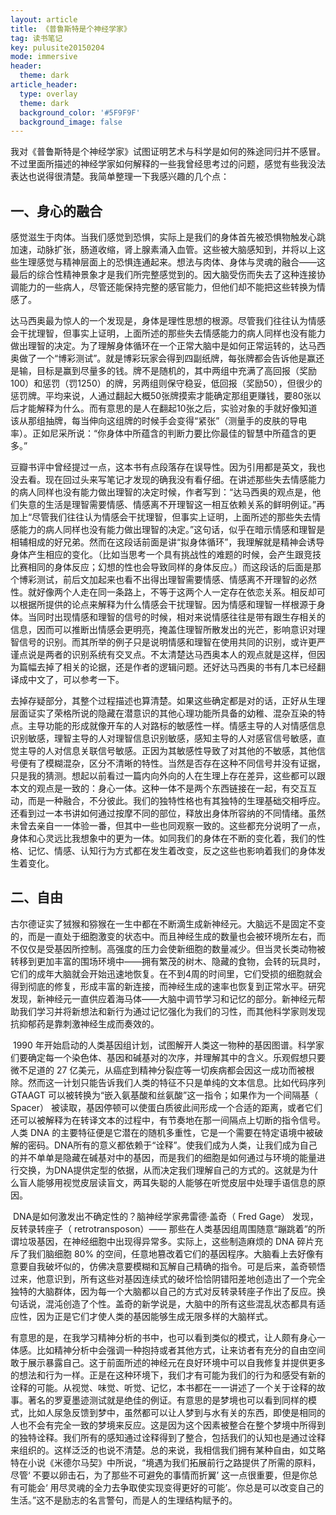 ```yaml
---
layout: article
title: 《普鲁斯特是个神经学家》
tag: 读书笔记
key: pulusite20150204
mode: immersive
header:
  theme: dark
article_header:
  type: overlay
  theme: dark
  background_color: '#5F9F9F'
  background_image: false
---
```


 我对《普鲁斯特是个神经学家》试图证明艺术与科学是如何的殊途同归并不感冒。不过里面所描述的神经学家如何解释的一些我曾经思考过的问题，感觉有些我没法表达也说得很清楚。我简单整理一下我感兴趣的几个点：

<!--more-->

## 一、身心的融合

​        感觉滋生于肉体。当我们感觉到恐惧，实际上是我们的身体首先被恐惧物触发心跳加速，动脉扩张，肠道收缩，肾上腺素涌入血管。这些被大脑感知到，并将以上这些生理感觉与精神层面上的恐惧连通起来。想法与肉体、身体与灵魂的融合——这最后的综合性精神景象才是我们所完整感觉到的。因大脑受伤而失去了这种连接协调能力的一些病人，尽管还能保持完整的感官能力，但他们却不能把这些转换为情感了。

​        达马西奥最为惊人的一个发现是，身体是理性思想的根源。尽管我们往往认为情感会干扰理智，但事实上证明，上面所述的那些失去情感能力的病人同样也没有能力做出理智的决定。为了理解身体循环在一个正常大脑中是如何正常运转的，达马西奥做了一个“博彩测试”。就是博彩玩家会得到四副纸牌，每张牌都会告诉他是赢还是输，目标是赢到尽量多的钱。牌不是随机的，其中两组中充满了高回报（奖励100）和惩罚（罚1250）的牌，另两组则保守稳妥，低回报（奖励50），但很少的惩罚牌。平均来说，人通过翻起大概50张牌摸索才能确定那组更赚钱，要80张以后才能解释为什么。而有意思的是人在翻起10张之后，实验对象的手就好像知道该从那组抽牌，每当伸向这组牌的时候手会变得“紧张”（测量手的皮肤的导电率）。正如尼采所说：“你身体中所蕴含的判断力要比你最佳的智慧中所蕴含的更多。”

​        豆瓣书评中曾经提过一点，这本书有点段落存在误导性。因为引用都是英文，我也没去看。现在回过头来写笔记才发现的确我没有看仔细。在讲述那些失去情感能力的病人同样也没有能力做出理智的决定时候，作者写到：“达马西奥的观点是，他们失意的生活是理智需要情感、情感离不开理智这一相互依赖关系的鲜明例证。”再加上“尽管我们往往认为情感会干扰理智，但事实上证明，上面所述的那些失去情感能力的病人同样也没有能力做出理智的决定。”这句话，似乎在暗示情感和理智是相辅相成的好兄弟。然而在这段话前面是讲“拟身体循环”，我理解就是精神会诱导身体产生相应的变化。（比如当思考一个具有挑战性的难题的时候，会产生跟竞技比赛相同的身体反应；幻想的性也会导致同样的身体反应。）而这段话的后面是那个博彩测试，前后文加起来也看不出得出理智需要情感、情感离不开理智的必然性。就好像两个人走在同一条路上，不等于这两个人一定存在依恋关系。相反却可以根据所提供的论点来解释为什么情感会干扰理智。因为情感和理智一样根源于身体。当同时出现情感和理智的信号的时候，相对来说情感往往是带有跟生存相关的信息，因而可以推断出情感会更明亮，掩盖住理智所散发出的光芒，影响意识对理智信号的识别。而其所举的例子只是说明情感和理智在使用共同的识别，或许更严谨点说是两者的识别系统有交叉点。不太清楚达马西奥本人的观点就是这样，但因为篇幅去掉了相关的论据，还是作者的逻辑问题。还好达马西奥的书有几本已经翻译成中文了，可以参考一下。

​        去掉存疑部分，其整个过程描述也算清楚。如果这些确定都是对的话，正好从生理层面证实了荣格所说的隐藏在潜意识的其他心理功能所具备的幼稚、混杂互染的特点。主导功能的形成就像开车的人对路标的敏感性一样。情感主导的人对情感信息识别敏感，理智主导的人对理智信息识别敏感，感知主导的人对感官信号敏感，直觉主导的人对信息关联信号敏感。正因为其敏感性导致了对其他的不敏感，其他信号便有了模糊混杂，区分不清晰的特性。当然是否存在这种不同信号并没有证据，只是我的猜测。想起以前看过一篇内向外向的人在生理上存在差异，这些都可以跟本文的观点是一致的：身心一体。这种一体不是两个东西链接在一起，有交互互动，而是一种融合，不分彼此。我们的独特性格也有其独特的生理基础交相呼应。还看到过一本书讲如何通过按摩不同的部位，释放出身体所容纳的不同情绪。虽然未曾去亲自一一体验一番，但其中一些也同观察一致的。这些都充分说明了一点，身体和心灵远比我想象中的更为一体。如同我们的身体在不断的变化着，我们的性格、记忆、情感、认知行为方式都在发生着改变，反之这些也影响着我们的身体发生着变化。

## 二、自由

​    古尔德证实了狨猴和猕猴在一生中都在不断滴生成新神经元。大脑远不是固定不变的，而是一直处于细胞激变的状态中。而且神经生成的数量也会被环境所左右，而不仅仅是受基因所控制。高强度的压力会使新细胞的数量减少。但当灵长类动物被转移到更加丰富的围场环境中——拥有繁茂的树木、隐藏的食物，会转的玩具时，它们的成年大脑就会开始迅速地恢复。在不到4周的时间里，它们受损的细胞就会得到彻底的修复，形成丰富的新连接，而神经生成的速率也恢复到正常水平。研究发现，新神经元一直供应着海马体——大脑中调节学习和记忆的部分。新神经元帮助我们学习并将新想法和新行为通过记忆强化为我们的习性，而其他科学家则发现抗抑郁药是靠刺激神经生成而奏效的。

​    1990 年开始启动的人类基因组计划，试图解开人类这一物种的基因图谱。科学家们要确定每一个染色体、基因和碱基对的次序，并理解其中的含义。乐观假想只要微不足道的 27 亿美元，从癌症到精神分裂症等一切疾病都会因这一成功而被根除。然而这一计划只能告诉我们人类的特征不只是单纯的文本信息。比如代码序列 GTAAGT 可以被转换为“嵌入氨基酸和丝氨酸”这一指令；如果作为一个间隔基（ Spacer） 被读取，基因停顿可以使蛋白质彼此间形成一个合适的距离，或者它们还可以被解释为在转译文本的过程中，有节奏地在那一间隔点上切断的指令信号。人类 DNA 的主要特征便是它潜在的随机多重性，它是一个需要在特定语境中被破解的密码。DNA所有的意义都依赖于“诠释”。使我们成为人类，让我们成为自己的并不单单是隐藏在碱基对中的基因，而是我们的细胞是如何通过与环境的能量进行交换，为DNA提供定型的依据，从而决定我们理解自己的方式的。这就是为什么盲人能够用视觉皮层读盲文，两耳失聪的人能够在听觉皮层中处理手语信息的原因。

​    DNA是如何激发出不确定性的？脑神经学家弗雷德·盖奇（ Fred   Gage） 发现，反转录转座子（ retrotransposon）—— 那些在人类基因组周围随意“蹦跳着”的所谓垃圾基因，在神经细胞中出现得异常多。实际上，这些制造麻烦的 DNA 碎片充斥了我们脑细胞 80% 的空间，任意地篡改着它们的基因程序。大脑看上去好像有意要自我破坏似的，仿佛决意要模糊和瓦解自己精确的指令。可是后来，盖奇顿悟过来，他意识到，所有这些对基因连续式的破坏恰恰阴错阳差地创造出了一个完全独特的大脑群体，因为每一个大脑都以自己的方式对反转录转座子作出了反应。换句话说，混沌创造了个性。盖奇的新学说是，大脑中的所有这些混乱状态都具有适应性，因为正是它们才使人类的基因能够生成无限多样的大脑样式。

​    有意思的是，在我学习精神分析的书中，也可以看到类似的模式，让人颇有身心一体感。比如精神分析中会强调一种抱持或者其他方式，让来访者有充分的自由空间敢于展示暴露自己。这于前面所述的神经元在良好环境中可以自我修复并提供更多的想法和行为一样。正是在这种环境下，我们才有可能为我们的行为和感受有新的诠释的可能。从视觉、味觉、听觉、记忆，本书都在一一讲述了一个关于诠释的故事。著名的罗夏墨迹测试就是绝佳的例证。有意思的是梦境也可以看到同样的模式，比如人尿急反馈到梦中，虽然都可以让人梦到与水有关的东西，即使是相同的人也不会有完全一致的梦境来反应。这是因为这个因素被整合在整个梦境中所得到的独特诠释。我们所有的感知通过诠释得到了整合，包括我们的认知也是通过诠释来组织的。这样泛泛的也说不清楚。总的来说，我相信我们拥有某种自由，如艾略特在小说《米德尔马契》中所说，“境遇为我们拓展前行之路提供了所需的原料，尽管‘ 不要以卵击石，为了那些不可避免的事情而折翼’ 这一点很重要，但是你总有可能会‘ 用尽灵魂的全力去争取使实现变得更好的可能’。你总是可以改变自己的生活。”这不是励志的名言警句，而是人的生理结构赋予的。